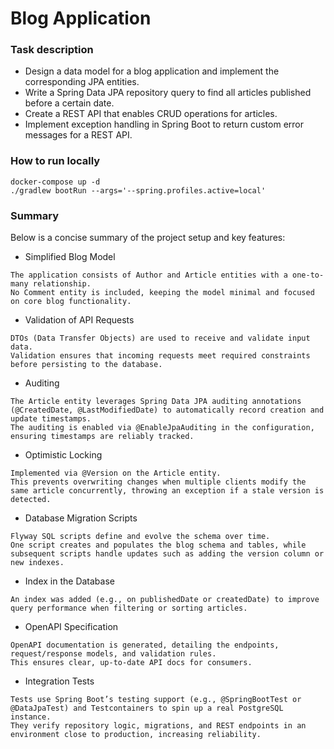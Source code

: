 # Blog Application

### Task description
- Design a data model for a blog application and implement the corresponding JPA entities.
- Write a Spring Data JPA repository query to find all articles published before a certain date.
- Create a REST API that enables CRUD operations for articles.
- Implement exception handling in Spring Boot to return custom error messages for a REST API.

### How to run locally
```
docker-compose up -d
./gradlew bootRun --args='--spring.profiles.active=local'
```

### Summary
Below is a concise summary of the project setup and key features:

- Simplified Blog Model
```
The application consists of Author and Article entities with a one-to-many relationship.
No Comment entity is included, keeping the model minimal and focused on core blog functionality.
```

- Validation of API Requests
```
DTOs (Data Transfer Objects) are used to receive and validate input data.
Validation ensures that incoming requests meet required constraints before persisting to the database.
```

- Auditing
```
The Article entity leverages Spring Data JPA auditing annotations (@CreatedDate, @LastModifiedDate) to automatically record creation and update timestamps.
The auditing is enabled via @EnableJpaAuditing in the configuration, ensuring timestamps are reliably tracked.
```

- Optimistic Locking
```
Implemented via @Version on the Article entity.
This prevents overwriting changes when multiple clients modify the same article concurrently, throwing an exception if a stale version is detected.
```

- Database Migration Scripts
```
Flyway SQL scripts define and evolve the schema over time.
One script creates and populates the blog schema and tables, while subsequent scripts handle updates such as adding the version column or new indexes.
```

- Index in the Database
```
An index was added (e.g., on publishedDate or createdDate) to improve query performance when filtering or sorting articles.
```

- OpenAPI Specification
```
OpenAPI documentation is generated, detailing the endpoints, request/response models, and validation rules.
This ensures clear, up-to-date API docs for consumers.
```

- Integration Tests
```
Tests use Spring Boot’s testing support (e.g., @SpringBootTest or @DataJpaTest) and Testcontainers to spin up a real PostgreSQL instance.
They verify repository logic, migrations, and REST endpoints in an environment close to production, increasing reliability.
```


